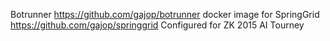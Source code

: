 Botrunner https://github.com/gajop/botrunner docker image for SpringGrid https://github.com/gajop/springgrid
Configured for ZK 2015 AI Tourney
